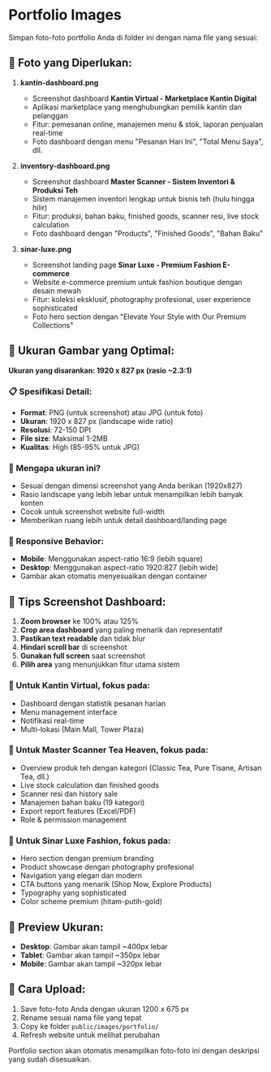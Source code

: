 # Portfolio Images

Simpan foto-foto portfolio Anda di folder ini dengan nama file yang sesuai:

## 📸 Foto yang Diperlukan:

1. **kantin-dashboard.png** 
   - Screenshot dashboard **Kantin Virtual - Marketplace Kantin Digital**
   - Aplikasi marketplace yang menghubungkan pemilik kantin dan pelanggan
   - Fitur: pemesanan online, manajemen menu & stok, laporan penjualan real-time
   - Foto dashboard dengan menu "Pesanan Hari Ini", "Total Menu Saya", dll.

2. **inventory-dashboard.png**
   - Screenshot dashboard **Master Scanner - Sistem Inventori & Produksi Teh**  
   - Sistem manajemen inventori lengkap untuk bisnis teh (hulu hingga hilir)
   - Fitur: produksi, bahan baku, finished goods, scanner resi, live stock calculation
   - Foto dashboard dengan "Products", "Finished Goods", "Bahan Baku"

3. **sinar-luxe.png**
   - Screenshot landing page **Sinar Luxe - Premium Fashion E-commerce**
   - Website e-commerce premium untuk fashion boutique dengan desain mewah
   - Fitur: koleksi eksklusif, photography profesional, user experience sophisticated
   - Foto hero section dengan "Elevate Your Style with Our Premium Collections"

## 📐 Ukuran Gambar yang Optimal:

**Ukuran yang disarankan: 1920 x 827 px (rasio ~2.3:1)**

### 📋 Spesifikasi Detail:
- **Format**: PNG (untuk screenshot) atau JPG (untuk foto)
- **Ukuran**: 1920 x 827 px (landscape wide ratio)
- **Resolusi**: 72-150 DPI
- **File size**: Maksimal 1-2MB
- **Kualitas**: High (85-95% untuk JPG)

### 🎯 Mengapa ukuran ini?
- Sesuai dengan dimensi screenshot yang Anda berikan (1920x827)
- Rasio landscape yang lebih lebar untuk menampilkan lebih banyak konten
- Cocok untuk screenshot website full-width
- Memberikan ruang lebih untuk detail dashboard/landing page

### 📱 Responsive Behavior:
- **Mobile**: Menggunakan aspect-ratio 16:9 (lebih square)
- **Desktop**: Menggunakan aspect-ratio 1920:827 (lebih wide)
- Gambar akan otomatis menyesuaikan dengan container

## 🔧 Tips Screenshot Dashboard:

1. **Zoom browser** ke 100% atau 125%
2. **Crop area dashboard** yang paling menarik dan representatif
3. **Pastikan text readable** dan tidak blur
4. **Hindari scroll bar** di screenshot
5. **Gunakan full screen** saat screenshot
6. **Pilih area** yang menunjukkan fitur utama sistem

### 📱 Untuk Kantin Virtual, fokus pada:
- Dashboard dengan statistik pesanan harian
- Menu management interface
- Notifikasi real-time
- Multi-lokasi (Main Mall, Tower Plaza)

### 🍃 Untuk Master Scanner Tea Heaven, fokus pada:
- Overview produk teh dengan kategori (Classic Tea, Pure Tisane, Artisan Tea, dll.)
- Live stock calculation dan finished goods
- Scanner resi dan history sale
- Manajemen bahan baku (19 kategori)
- Export report features (Excel/PDF)
- Role & permission management

### 👗 Untuk Sinar Luxe Fashion, fokus pada:
- Hero section dengan premium branding
- Product showcase dengan photography profesional
- Navigation yang elegan dan modern
- CTA buttons yang menarik (Shop Now, Explore Products)
- Typography yang sophisticated
- Color scheme premium (hitam-putih-gold)

## 📱 Preview Ukuran:
- **Desktop**: Gambar akan tampil ~400px lebar
- **Tablet**: Gambar akan tampil ~350px lebar  
- **Mobile**: Gambar akan tampil ~320px lebar

## 🔧 Cara Upload:
1. Save foto-foto Anda dengan ukuran 1200 x 675 px
2. Rename sesuai nama file yang tepat
3. Copy ke folder `public/images/portfolio/`
4. Refresh website untuk melihat perubahan

Portfolio section akan otomatis menampilkan foto-foto ini dengan deskripsi yang sudah disesuaikan. 